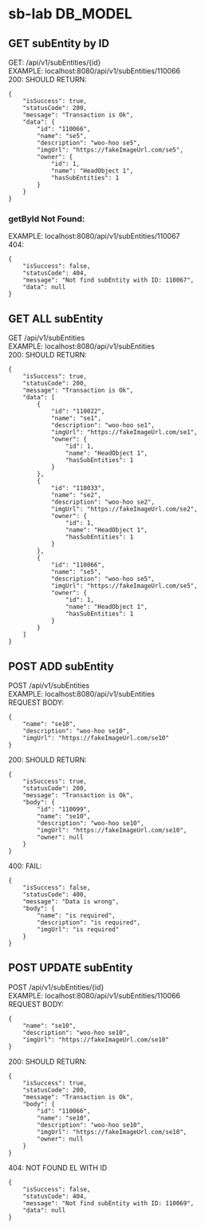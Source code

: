 # sb-lab DB_MODEL

## GET subEntity by ID
GET: /api/v1/subEntities/{id}  </br>
EXAMPLE: localhost:8080/api/v1/subEntities/110066 </br>
200: SHOULD RETURN:
```
{
    "isSuccess": true,
    "statusCode": 200,
    "message": "Transaction is Ok",
    "data": {
        "id": "110066",
        "name": "se5",
        "description": "woo-hoo se5",
        "imgUrl": "https://fakeImageUrl.com/se5",
        "owner": {
            "id": 1,
            "name": "HeadObject 1",
            "hasSubEntities": 1
        }
    }
}
```

### getById Not Found: </br>
EXAMPLE: localhost:8080/api/v1/subEntities/110067 </br>
404:
```
{
    "isSuccess": false,
    "statusCode": 404,
    "message": "Not find subEntity with ID: 110067",
    "data": null
}
```


## GET ALL subEntity
GET /api/v1/subEntities </br>
EXAMPLE: localhost:8080/api/v1/subEntities </br>
200: SHOULD RETURN:
```
{
    "isSuccess": true,
    "statusCode": 200,
    "message": "Transaction is Ok",
    "data": [
        {
            "id": "110022",
            "name": "se1",
            "description": "woo-hoo se1",
            "imgUrl": "https://fakeImageUrl.com/se1",
            "owner": {
                "id": 1,
                "name": "HeadObject 1",
                "hasSubEntities": 1
            }
        },
        {
            "id": "110033",
            "name": "se2",
            "description": "woo-hoo se2",
            "imgUrl": "https://fakeImageUrl.com/se2",
            "owner": {
                "id": 1,
                "name": "HeadObject 1",
                "hasSubEntities": 1
            }
        },
        {
            "id": "110066",
            "name": "se5",
            "description": "woo-hoo se5",
            "imgUrl": "https://fakeImageUrl.com/se5",
            "owner": {
                "id": 1,
                "name": "HeadObject 1",
                "hasSubEntities": 1
            }
        }
    ]
}
```




## POST ADD subEntity
POST /api/v1/subEntities </br>
EXAMPLE: localhost:8080/api/v1/subEntities </br>
REQUEST BODY:
```
{
    "name": "se10",
    "description": "woo-hoo se10",
    "imgUrl": "https://fakeImageUrl.com/se10"
}
```
200: SHOULD RETURN:
```
{
    "isSuccess": true,
    "statusCode": 200,
    "message": "Transaction is Ok",
    "body": {
        "id": "110099",
        "name": "se10",
        "description": "woo-hoo se10",
        "imgUrl": "https://fakeImageUrl.com/se10",
        "owner": null
    }
}
```
400: FAIL:
```
{
    "isSuccess": false,
    "statusCode": 400,
    "message": "Data is wrong",
    "body": {
        "name": "is required",
        "description": "is required",
        "imgUrl": "is required"
    }
}
```



## POST UPDATE subEntity
POST /api/v1/subEntities/{id} </br>
EXAMPLE: localhost:8080/api/v1/subEntities/110066 </br>
REQUEST BODY:
```
{
    "name": "se10",
    "description": "woo-hoo se10",
    "imgUrl": "https://fakeImageUrl.com/se10"
}
```
200: SHOULD RETURN:
```
{
    "isSuccess": true,
    "statusCode": 200,
    "message": "Transaction is Ok",
    "body": {
        "id": "110066",
        "name": "se10",
        "description": "woo-hoo se10",
        "imgUrl": "https://fakeImageUrl.com/se10",
        "owner": null
    }
}
```
404: NOT FOUND EL WITH ID
```
{
    "isSuccess": false,
    "statusCode": 404,
    "message": "Not find subEntity with ID: 110069",
    "data": null
}
```
